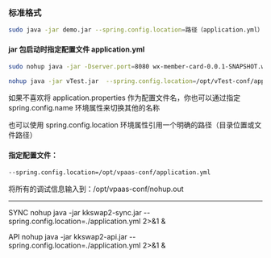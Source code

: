  ### 标准格式
```bash
sudo java -jar demo.jar --spring.config.location=路径（application.yml）
```


#### jar 包启动时指定配置文件 application.yml

```bash
sudo nohup java -jar -Dserver.port=8080 wx-member-card-0.0.1-SNAPSHOT.war --spring.config.location=file:./application-prod.yml &
```

```bash
nohup java -jar vTest.jar  --spring.config.location=/opt/vTest-conf/application.yml >  /opt/vTest-conf/nohup.out 2>&1 &
```

如果不喜欢将 application.properties  作为配置文件名，你也可以通过指定 spring.config.name  环境属性来切换其他的名称

也可以使用 spring.config.location  环境属性引用一个明确的路径（目录位置或文件路径）

#### 指定配置文件：
```bash
--spring.config.location=/opt/vpaas-conf/application.yml
```

将所有的调试信息输入到：/opt/vpaas-conf/nohup.out

------------------

SYNC
nohup java -jar kkswap2-sync.jar --spring.config.location=./application.yml 2>&1 &

API
nohup java -jar kkswap2-api.jar --spring.config.location=./application.yml 2>&1 &